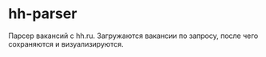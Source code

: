 # hh-parser
Парсер вакансий с hh.ru. Загружаются вакансии по запросу, после чего сохраняются и визуализируются.
